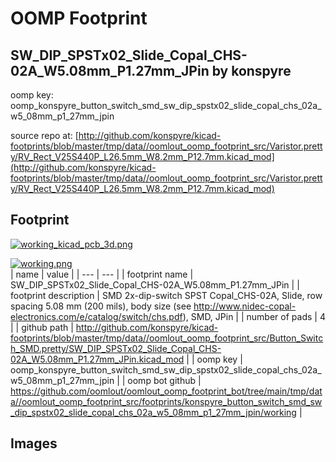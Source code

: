 # OOMP Footprint  
## SW_DIP_SPSTx02_Slide_Copal_CHS-02A_W5.08mm_P1.27mm_JPin  by konspyre  
  
oomp key: oomp_konspyre_button_switch_smd_sw_dip_spstx02_slide_copal_chs_02a_w5_08mm_p1_27mm_jpin  
  
source repo at: [http://github.com/konspyre/kicad-footprints/blob/master/tmp/data//oomlout_oomp_footprint_src/Varistor.pretty/RV_Rect_V25S440P_L26.5mm_W8.2mm_P12.7mm.kicad_mod](http://github.com/konspyre/kicad-footprints/blob/master/tmp/data//oomlout_oomp_footprint_src/Varistor.pretty/RV_Rect_V25S440P_L26.5mm_W8.2mm_P12.7mm.kicad_mod)  
## Footprint  
  
[![working_kicad_pcb_3d.png](working_kicad_pcb_3d_600.png)](working_kicad_pcb_3d.png)  
  
[![working.png](working_600.png)](working.png)  
| name | value | 
| --- | --- | 
| footprint name | SW_DIP_SPSTx02_Slide_Copal_CHS-02A_W5.08mm_P1.27mm_JPin | 
| footprint description | SMD 2x-dip-switch SPST Copal_CHS-02A, Slide, row spacing 5.08 mm (200 mils), body size  (see http://www.nidec-copal-electronics.com/e/catalog/switch/chs.pdf), SMD, JPin | 
| number of pads | 4 | 
| github path | http://github.com/konspyre/kicad-footprints/blob/master/tmp/data//oomlout_oomp_footprint_src/Button_Switch_SMD.pretty/SW_DIP_SPSTx02_Slide_Copal_CHS-02A_W5.08mm_P1.27mm_JPin.kicad_mod | 
| oomp key | oomp_konspyre_button_switch_smd_sw_dip_spstx02_slide_copal_chs_02a_w5_08mm_p1_27mm_jpin | 
| oomp bot github | https://github.com/oomlout/oomlout_oomp_footprint_bot/tree/main/tmp/data//oomlout_oomp_footprint_src/footprints/konspyre_button_switch_smd_sw_dip_spstx02_slide_copal_chs_02a_w5_08mm_p1_27mm_jpin/working | 
## Images  
